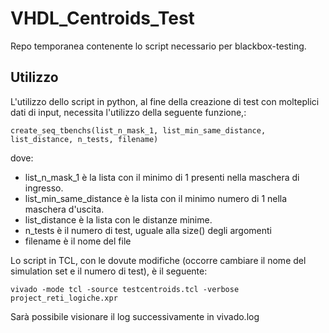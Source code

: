 # VHDL_Centroids_Test
Repo temporanea contenente lo script necessario per blackbox-testing.
## Utilizzo
L'utilizzo dello script in python, al fine della creazione di test con molteplici dati di input, necessita l'utilizzo della seguente funzione,:
```
create_seq_tbenchs(list_n_mask_1, list_min_same_distance, list_distance, n_tests, filename)
 ```
 dove: 
 
 - list_n_mask_1 è la lista con il minimo di 1 presenti nella maschera di ingresso.
 - list_min_same_distance è la lista con il minimo numero di 1 nella maschera d'uscita.
 - list_distance è la lista con le distanze minime.
 - n_tests è il numero di test, uguale alla size() degli argomenti
 - filename è il nome del file

Lo script in TCL, con le dovute modifiche (occorre cambiare il nome del simulation set e il numero di test), è il seguente:
```
vivado -mode tcl -source testcentroids.tcl -verbose project_reti_logiche.xpr
```
Sarà possibile visionare il log successivamente in vivado.log
